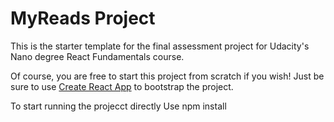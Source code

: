 ﻿# MyReads Project

This is the starter template for the final assessment project for Udacity's Nano degree React Fundamentals course. 

Of course, you are free to start this project from scratch if you wish! Just be sure to use [Create React App](https://github.com/facebookincubator/create-react-app) to bootstrap the project.

To start running the projecct directly Use npm install

